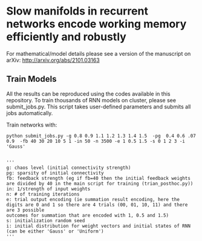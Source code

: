 # Slow manifolds in recurrent networks encode working memory efficiently and robustly
For mathematical/model details please see a version of the manuscript on arXiv: 
http://arxiv.org/abs/2101.03163

## Train Models
All the results can be reproduced using the codes available in this repository. 
To train thousands of RNN models on cluster, please see submit_jobs.py. This script takes user-defined parameters and submits all jobs automatically. 

Train networks with: 
```
python submit_jobs.py -g 0.8 0.9 1.1 1.2 1.3 1.4 1.5  -pg  0.4 0.6 .07 0.9  -fb 40 30 20 10 5 1 -in 50 -n 3500 -e 1 0.5 1.5 -s 0 1 2 3 -i 'Gauss'


'''
g: chaos level (initial connectivity strength)
pg: sparsity of initial connectivity
fb: feedback strength (eg if fb=40 then the initial feedback weights are divided by 40 in the main script for training (trian_posthoc.py))
in: 1/strength of input weights
n: # of training iterations
e: trial output encoding (ie summation result encoding, here the digits are 0 and 1 so there are 4 trials (00, 01, 10, 11) and there are 3 possible
outcomes for summation that are encoded with 1, 0.5 and 1.5)
s: initialization random seed
i: initial distribution for weight vectors and initial states of RNN (can be either 'Gauss' or 'Uniform')
'''
```
